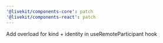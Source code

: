```yaml
---
'@livekit/components-core': patch
'@livekit/components-react': patch
---
```


Add overload for kind + identity in useRemoteParticipant hook
